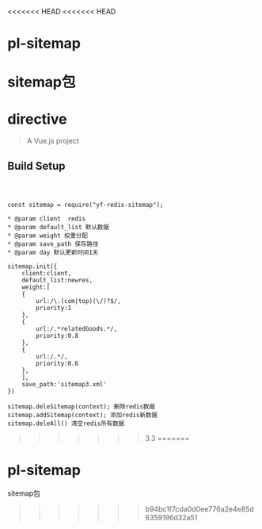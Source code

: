 <<<<<<< HEAD
<<<<<<< HEAD
# pl-sitemap
sitemap包
=======


# directive

> A Vue.js project

## Build Setup

``` 



const sitemap = require("yf-redis-sitemap");

* @param client  redis
* @param default_list 默认数据
* @param weight 权重分配
* @param save_path 保存路径
* @param day 默认更新时间1天

sitemap.init({
    client:client,
    default_list:newres,
    weight:[
    {
        url:/\.(com|top)(\/)?$/,
        priority:1
    },
    {
        url:/.*relatedGoods.*/,
        priority:0.8
    },
    {
        url:/.*/,
        priority:0.6
    },
    ],
    save_path:'sitemap3.xml'
})

sitemap.deleSitemap(context); 删除redis数据
sitemap.addSitemap(context); 添加redis新数据
sitemap.deleAll() 清空redis所有数据
```
>>>>>>> 3.3
=======
# pl-sitemap
sitemap包
>>>>>>> b94bc1f7cda0d0ee776a2e4e85d6359196d32a51
